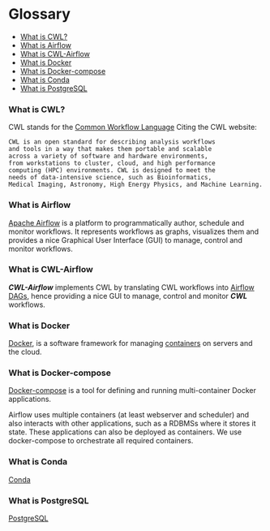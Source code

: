 # Glossary

<!--TOC-->

- [What is CWL?](#what-is-cwl)
- [What is Airflow](#what-is-airflow)
- [What is CWL-Airflow](#what-is-cwl-airflow)
- [What is Docker](#what-is-docker)
- [What is Docker-compose](#what-is-docker-compose)
- [What is Conda](#what-is-conda)
- [What is PostgreSQL](#what-is-postgresql)

<!--TOC-->

### What is CWL?

CWL stands for the [Common Workflow Language](https://www.commonwl.org/) 
Citing the CWL website: 
    
    CWL is an open standard for describing analysis workflows 
    and tools in a way that makes them portable and scalable 
    across a variety of software and hardware environments, 
    from workstations to cluster, cloud, and high performance 
    computing (HPC) environments. CWL is designed to meet the 
    needs of data-intensive science, such as Bioinformatics, 
    Medical Imaging, Astronomy, High Energy Physics, and Machine Learning.
                   

### What is Airflow

[Apache Airflow](https://airflow.apache.org/)
is a platform to programmatically author, schedule and monitor workflows.
It represents workflows as graphs, visualizes them and provides a nice 
Graphical User
Interface (GUI) to manage, control and monitor workflows.

### What is CWL-Airflow

**_CWL-Airflow_** implements CWL by translating CWL workflows into 
[Airflow DAGs](https://airflow.apache.org/docs/apache-airflow/1.10.12/concepts.html#dags), 
hence providing a nice GUI to manage, control and 
monitor **_CWL_** workflows. 

### What is Docker 

[Docker](https://www.docker.com/), is a software framework for managing 
[containers](https://www.docker.com/resources/what-container) on 
servers and the cloud. 

### What is Docker-compose

[Docker-compose](https://docs.docker.com/compose/) is a tool for defining 
and running multi-container Docker applications.  

Airflow uses multiple containers (at least webserver and scheduler) and
also interacts with other applications, such as a RDBMSs where it stores
it state. These applications can also be deployed as containers. We use
docker-compose to orchestrate all required containers. 

### What is Conda

[Conda](https://docs.conda.io/en/latest/)

### What is PostgreSQL

[PostgreSQL](https://www.postgresql.org/)
